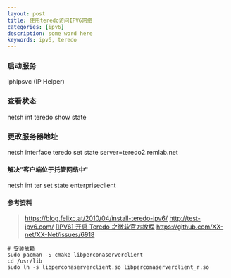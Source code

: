 ```yaml
---
layout: post
title: 使用teredo访问IPV6网络
categories: [ipv6]
description: some word here
keywords: ipv6, teredo
---
```



### 启动服务
iphlpsvc (IP Helper)

### 查看状态
netsh int teredo show state

### 更改服务器地址
netsh interface teredo set state server=teredo2.remlab.net

#### 解决"客户端位于托管网络中"
netsh int ter set state enterpriseclient

#### 参考资料
> https://blog.felixc.at/2010/04/install-teredo-ipv6/
> http://test-ipv6.com/
> [[IPV6] 开启 Teredo 之微软官方教程](https://github.com/XX-net/XX-Net/issues/7156)
> https://github.com/XX-net/XX-Net/issues/6918

```
# 安装依赖
sudo pacman -S cmake libperconaserverclient
cd /usr/lib
sudo ln -s libperconaserverclient.so libperconaserverclient_r.so

```

